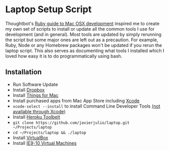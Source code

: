 # Laptop Setup Script

Thoughtbot's [Ruby guide to Mac OSX development](http://robots.thoughtbot.com/post/8700977975/2011-rubyists-guide-to-a-mac-os-x-development) inspired me to create my own set of scripts to install or update all the common tools I use for development (and in general). Most tools are updated by simply rerunning the script but some major ones are left out as a precaution. For example, Ruby, Node or any Homebrew packages won't be updated if you rerun the laptop script. This also serves as documenting what tools I installed which I loved how easy it is to do programmatically using bash.

## Installation

 * Run Software Update
 * Install [Dropbox](https://www.dropbox.com/)
 * Install [Things for Mac](http://culturedcode.com/things/)
 * Install purchased apps from Mac App Store including [Xcode](http://itunes.apple.com/us/app/xcode/id497799835?mt=12)
 * `xcode-select --install` to install Command Line Developer Tools [(not available through Xcode)](http://stackoverflow.com/questions/9329243/xcode-4-4-and-later-install-command-line-tools/9329325#9329325)
 * Install [Heroku Toolbelt](https://toolbelt.heroku.com/)
 * `git clone https://github.com/javierjulio/laptop.git ~/Projects/laptop`
 * `cd ~/Projects/laptop && ./laptop`
 * Install [VirtualBox](https://www.virtualbox.org/wiki/Downloads)
 * Install [IE9-10 Virtual Machines](https://github.com/xdissent/ievms)
